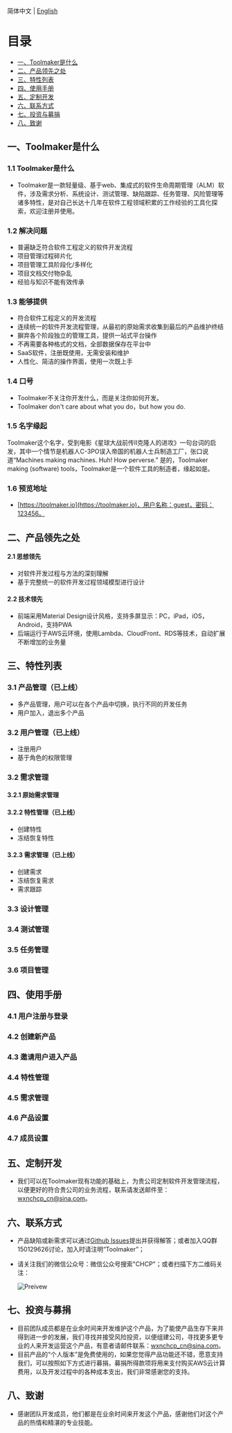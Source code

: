简体中文 | [English](./README.en-US.md)

# 目录
 * [一、Toolmaker是什么](#1)
 * [二、产品领先之处](#2)
 * [三、特性列表](#3)
 * [四、使用手册](#4)
 * [五、定制开发](#5)
 * [六、联系方式](#6)
 * [七、投资与募捐](#7)
 * [八、致谢](#8)

 ## <h2 id="1">一、Toolmaker是什么</h2>
 ### 1.1 Toolmaker是什么
  * Toolmaker是一款轻量级、基于web、集成式的软件生命周期管理（ALM）软件，涉及需求分析、系统设计、测试管理、缺陷跟踪、任务管理、风险管理等诸多特性，是对自己长达十几年在软件工程领域积累的工作经验的工具化探索，欢迎注册并使用。

 ### 1.2 解决问题
  * 普遍缺乏符合软件工程定义的软件开发流程
  * 项目管理过程碎片化
  * 项目管理工具阶段化/多样化
  * 项目文档交付物杂乱
  * 经验与知识不能有效传承 

 ### 1.3 能够提供
  * 符合软件工程定义的开发流程
  * 连续统一的软件开发流程管理，从最初的原始需求收集到最后的产品维护终结
  * 摒弃各个阶段独立的管理工具，提供一站式平台操作
  * 不再需要各种格式的文档，全部数据保存在平台中
  * SaaS软件，注册既使用，无需安装和维护
  * 人性化、简洁的操作界面，使用一次既上手

 ### 1.4 口号
  * Toolmaker不关注你开发什么，而是关注你如何开发。
  * Toolmaker don't care about what you do，but how you do.

 ### 1.5 名字缘起
Toolmaker这个名字，受到电影《星球大战前传II克隆人的进攻》一句台词的启发，其中一个情节是机器人C-3PO误入帝国的机器人士兵制造工厂，张口说道“Machines making machines. Huh! How perverse.” 是的，Toolmaker making (software) tools，Toolmaker是一个软件工具的制造者，缘起如是。

  ### 1.6 预览地址
  * [https://toolmaker.io](https://toolmaker.io)，用户名称：guest，密码：123456。

 ## <h2 id="2">二、产品领先之处</h2>
 #### 2.1 思想领先
  * 对软件开发过程与方法的深刻理解
  * 基于完整统一的软件开发过程领域模型进行设计

 #### 2.2 技术领先
  * 前端采用Material Design设计风格，支持多屏显示：PC，iPad，iOS，Android，支持PWA
  * 后端运行于AWS云环境，使用Lambda、CloudFront、RDS等技术，自动扩展不断增加的业务量

 ## <h2 id="3">三、特性列表</h2>
  ### 3.1 产品管理（已上线）
  * 多产品管理，用户可以在各个产品中切换，执行不同的开发任务
  * 用户加入，退出多个产品

  ### 3.2 用户管理（已上线）
  * 注册用户
  * 基于角色的权限管理

  ### 3.2 需求管理
  #### 3.2.1 原始需求管理
  #### 3.2.2 特性管理（已上线）
  * 创建特性
  * 冻结恢复特性
  #### 3.2.3 需求管理（已上线）
  * 创建需求
  * 冻结恢复需求
  * 需求跟踪
  ### 3.3 设计管理
  ### 3.4 测试管理
  ### 3.5 任务管理
  ### 3.6 项目管理

 ## <h2 id="4">四、使用手册</h2>
  ### 4.1 用户注册与登录
  ### 4.2 创建新产品
  ### 4.3 邀请用户进入产品
  ### 4.4 特性管理
  ### 4.5 需求管理
  ### 4.6 产品设置
  ### 4.7 成员设置

 ## <h2 id="5">五、定制开发</h2>
  * 我们可以在Toolmaker现有功能的基础上，为贵公司定制软件开发管理流程，以便更好的符合贵公司的业务流程，联系请发送邮件至：wxnchcp_cn@sina.com。

 ## <h2 id="6">六、联系方式</h2>
  * 产品缺陷或新需求可以通过[Github Issues](https://github.com/CHCP/toolmaker-docs/issues)提出并获得解答；或者加入QQ群150129626讨论，加入时请注明“Toolmaker”；
  * 请关注我们的微信公众号：微信公众号搜索"CHCP"；或者扫描下方二维码关注：

    ![Preivew](https://mp.weixin.qq.com/mp/qrcode?scene=10000004&size=144&__biz=Mzg4NDA2NTQxOA==&mid=100000004&idx=1&sn=6df5d3671cb2b4034ee0dda49962519f&send_time=1545721051)

 
 ## <h2 id="7">七、投资与募捐</h2>
  * 目前团队成员都是在业余时间来开发维护这个产品，为了能使产品生存下来并得到进一步的发展，我们寻找并接受风险投资，以便组建公司，寻找更多更专业的人来开发运营这个产品，有意者请邮件联系：wxnchcp_cn@sina.com。
  * 目前产品的“个人版本”是免费使用的，如果您觉得产品功能还不错，愿意支持我们，可以按照如下方式进行募捐，募捐所得款项将用来支付购买AWS云计算费用，以及开发过程中的各种成本支出，我们非常感谢您的支持。

 ## <h2 id="8">八、致谢</h2>
  * 感谢团队开发成员，他们都是在业余时间来开发这个产品，感谢他们对这个产品的热情和精湛的专业技能。
